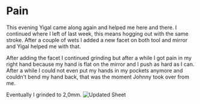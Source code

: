 # Pain
This evening Yigal came along again and helped me here and there. I continued where I left of last week, this means hogging out with the same stroke. After a couple of wets I added a new facet on both tool and mirror and Yigal helped me with that.

After adding the facet I continued grinding but after a while I got pain in my right hand because my hand is flat on the mirror and I push as hard as I can. After a while I could not even put my hands in my pockets anymore and couldn't bend my hand back, that was the moment Johnny took over from me.

Eventually I grinded to 2,0mm.
![Updated Sheet](/images/IMG_3029.jpg)